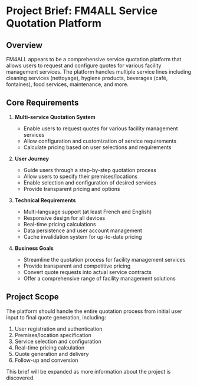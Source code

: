 # Project Brief: FM4ALL Service Quotation Platform

## Overview

FM4ALL appears to be a comprehensive service quotation platform that allows users to request and configure quotes for various facility management services. The platform handles multiple service lines including cleaning services (nettoyage), hygiene products, beverages (café, fontaines), food services, maintenance, and more.

## Core Requirements

1. **Multi-service Quotation System**

   - Enable users to request quotes for various facility management services
   - Allow configuration and customization of service requirements
   - Calculate pricing based on user selections and requirements

2. **User Journey**

   - Guide users through a step-by-step quotation process
   - Allow users to specify their premises/locations
   - Enable selection and configuration of desired services
   - Provide transparent pricing and options

3. **Technical Requirements**

   - Multi-language support (at least French and English)
   - Responsive design for all devices
   - Real-time pricing calculations
   - Data persistence and user account management
   - Cache invalidation system for up-to-date pricing

4. **Business Goals**
   - Streamline the quotation process for facility management services
   - Provide transparent and competitive pricing
   - Convert quote requests into actual service contracts
   - Offer a comprehensive range of facility management solutions

## Project Scope

The platform should handle the entire quotation process from initial user input to final quote generation, including:

1. User registration and authentication
2. Premises/location specification
3. Service selection and configuration
4. Real-time pricing calculation
5. Quote generation and delivery
6. Follow-up and conversion

This brief will be expanded as more information about the project is discovered.
